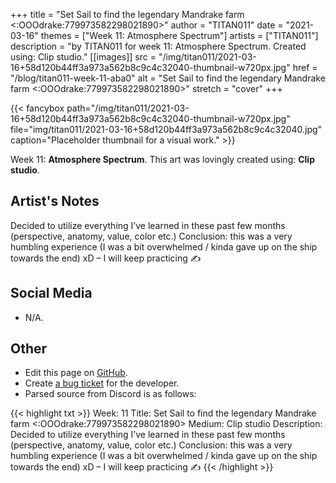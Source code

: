 +++
title =       "Set Sail to find the legendary Mandrake farm <:OOOdrake:779973582298021890>"
author =      "TITAN011"
date =        "2021-03-16"
themes =      ["Week 11: Atmosphere Spectrum"]
artists =     ["TITAN011"]
description = "by TITAN011 for week 11: Atmosphere Spectrum. Created using: Clip studio."
[[images]]
      src = "/img/titan011/2021-03-16+58d120b44ff3a973a562b8c9c4c32040-thumbnail-w720px.jpg"
      href = "/blog/titan011-week-11-aba0"
      alt = "Set Sail to find the legendary Mandrake farm <:OOOdrake:779973582298021890>"
      stretch = "cover"
+++


{{< fancybox path="/img/titan011/2021-03-16+58d120b44ff3a973a562b8c9c4c32040-thumbnail-w720px.jpg" file="img/titan011/2021-03-16+58d120b44ff3a973a562b8c9c4c32040.jpg" caption="Placeholder thumbnail for a visual work." >}}


Week 11: **Atmosphere Spectrum**. This art was lovingly created using: **Clip studio**.

## Artist's Notes

Decided to utilize everything I’ve learned in these past few months (perspective, anatomy, value, color etc.) Conclusion: this was a very humbling experience (I was a bit overwhelmed / kinda gave up on the ship towards the end) xD – I will keep practicing  ✍️

## Social Media

- N/A.

## Other

- Edit this page on [GitHub](https://github.com/teaminkling/web-refresh/edit/main/content/blog/titan011-week-11-aba0.md).
- Create [a bug ticket](https://github.com/teaminkling/web-refresh/issues/new?assignees=&labels=bug&template=problem-report.md&title=) for the developer.
- Parsed source from Discord is as follows:

{{< highlight txt >}}
Week: 11 
Title: Set Sail to find the legendary Mandrake farm <:OOOdrake:779973582298021890> 
Medium: Clip studio
Description: Decided to utilize everything I’ve learned in these past few months (perspective, anatomy, value, color etc.) Conclusion: this was a very humbling experience (I was a bit overwhelmed / kinda gave up on the ship towards the end) xD – I will keep practicing  ✍️
{{< /highlight >}}